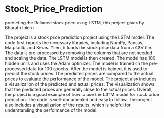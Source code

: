 # Stock_Price_Prediction
predicting the Reliance stock price using LSTM, this project given by Bharath Intern

The project is a stock price prediction project using the LSTM model. The code first imports the necessary libraries, including NumPy, Pandas, Matplotlib, and Keras. Then, it loads the stock price data from a CSV file. The data is pre-processed by removing the columns that are not needed and scaling the data.
The LSTM model is then created. The model has 100 hidden units and uses the Adam optimizer. The model is trained on the pre-processed data for 100 epochs.
After the model is trained, it is used to predict the stock prices. The predicted prices are compared to the actual prices to evaluate the performance of the model.
The project also includes a visualization of the predicted and actual prices. The visualization shows that the predicted prices are generally close to the actual prices.
Overall, the project is a good example of how to use the LSTM model for stock price prediction. The code is well-documented and easy to follow. The project also includes a visualization of the results, which is helpful for understanding the performance of the model.
